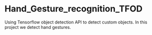 # Hand_Gesture_recognition_TFOD
Using Tensorflow object detection API to detect custom objects. In this project we detect hand gestures.
